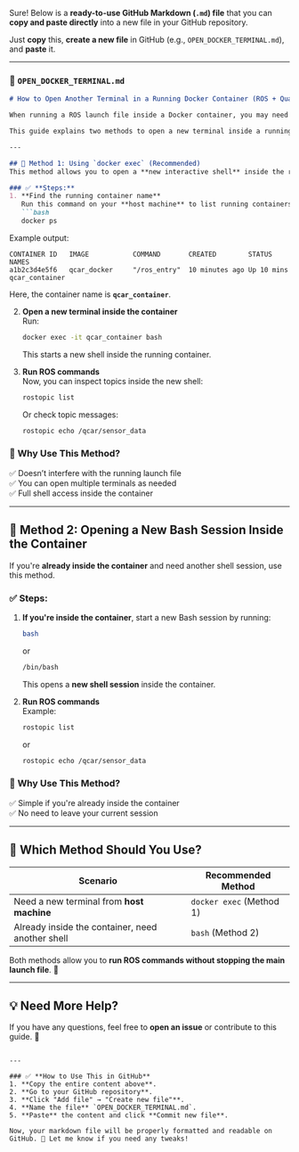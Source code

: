Sure! Below is a **ready-to-use GitHub Markdown (`.md`) file** that you can **copy and paste directly** into a new file in your GitHub repository.  

Just **copy** this, **create a new file** in GitHub (e.g., `OPEN_DOCKER_TERMINAL.md`), and **paste** it.

---

### 📄 **`OPEN_DOCKER_TERMINAL.md`**
```md
# How to Open Another Terminal in a Running Docker Container (ROS + Quanser QCar)

When running a ROS launch file inside a Docker container, you may need to open another terminal to check ROS topics, logs, or execute additional commands **without stopping the running nodes**.  

This guide explains two methods to open a new terminal inside a running Docker container.

---

## 🔹 Method 1: Using `docker exec` (Recommended)
This method allows you to open a **new interactive shell** inside the running container from your host machine.

### ✅ **Steps:**
1. **Find the running container name**  
   Run this command on your **host machine** to list running containers:
   ```bash
   docker ps
   ```
   Example output:
   ```
   CONTAINER ID   IMAGE           COMMAND       CREATED        STATUS        NAMES
   a1b2c3d4e5f6   qcar_docker     "/ros_entry"  10 minutes ago Up 10 mins    qcar_container
   ```
   Here, the container name is **`qcar_container`**.

2. **Open a new terminal inside the container**  
   Run:
   ```bash
   docker exec -it qcar_container bash
   ```
   This starts a new shell inside the running container.

3. **Run ROS commands**  
   Now, you can inspect topics inside the new shell:
   ```bash
   rostopic list
   ```
   Or check topic messages:
   ```bash
   rostopic echo /qcar/sensor_data
   ```

### 🚀 **Why Use This Method?**
✅ Doesn’t interfere with the running launch file  
✅ You can open multiple terminals as needed  
✅ Full shell access inside the container  

---

## 🔹 Method 2: Opening a New Bash Session Inside the Container
If you're **already inside the container** and need another shell session, use this method.

### ✅ **Steps:**
1. **If you're inside the container**, start a new Bash session by running:
   ```bash
   bash
   ```
   or
   ```bash
   /bin/bash
   ```
   This opens a **new shell session** inside the container.

2. **Run ROS commands**  
   Example:
   ```bash
   rostopic list
   ```
   or
   ```bash
   rostopic echo /qcar/sensor_data
   ```

### 🚀 **Why Use This Method?**
✅ Simple if you're already inside the container  
✅ No need to leave your current session  

---

## 🔹 Which Method Should You Use?
| Scenario                                      | Recommended Method |
|-----------------------------------------------|--------------------|
| Need a new terminal from **host machine**    | `docker exec` (Method 1) |
| Already inside the container, need another shell | `bash` (Method 2) |

Both methods allow you to **run ROS commands without stopping the main launch file**. 🎯

---

## 💡 **Need More Help?**
If you have any questions, feel free to **open an issue** or contribute to this guide. 🚀  
```

---

### ✅ **How to Use This in GitHub**
1. **Copy the entire content above**.
2. **Go to your GitHub repository**.
3. **Click "Add file" → "Create new file"**.
4. **Name the file** `OPEN_DOCKER_TERMINAL.md`.
5. **Paste** the content and click **Commit new file**.

Now, your markdown file will be properly formatted and readable on GitHub. 🚀 Let me know if you need any tweaks!
